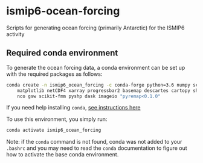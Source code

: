 # ismip6-ocean-forcing

Scripts for generating ocean forcing (primarily Antarctic) for the ISMIP6 activity

## Required conda environment

To generate the ocean forcing data, a conda environment can be set up with
the required packages as follows:

```bash
conda create -n ismip6_ocean_forcing -c conda-forge python=3.6 numpy scipy \
    matplotlib netCDF4 xarray progressbar2 basemap descartes cartopy shapely \
    nco gsw scikit-fmm pyshp dask imageio "pyremap<0.1.0"
```

If you need help installing `conda`,
[see instructions here](https://docs.anaconda.com/anaconda/install/)

To use this environment, you simply run:
```bash
conda activate ismip6_ocean_forcing
```
Note: if the `conda` command is not found, conda was not added to your
`.bashrc` and you may need to read the `conda` documentation to figure out how
to activate the base conda environment.


